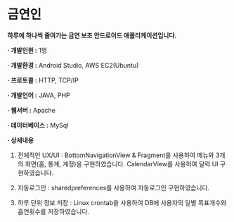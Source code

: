 # 금연인

**하루에 하나씩 줄여가는 금연 보조 안드로이드 애플리케이션입니다.**

**· 개발인원 :** 1명

**· 개발환경 :** Android Studio, AWS EC2(Ubuntu)

**· 프로토콜 :** HTTP, TCP/IP

**· 개발언어 :** JAVA, PHP

**· 웹서버 :** Apache

**· 데이터베이스 :** MySql

**· 상세내용**

1. 전체적인 UX/UI : BottomNavigationView & Fragment를 사용하여 메뉴와 3개의 화면(홈, 통계, 계정)을 구현하였습니다. CalendarView를 사용하여 달력 UI 구현하였습니다.

2. 자동로그인 : sharedpreferences를 사용하여 자동로그인 구현하였습니다.

3. 하루 단위 정보 저장 : Linux crontab을 사용하여 DB에 사용자의 일별 목표개수와 흡연횟수를 저장하였습니다.
